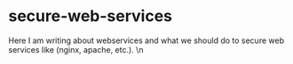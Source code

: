 # secure-web-services
Here I am writing about webservices and what we should do to secure web services like (nginx, apache, etc.). \n
